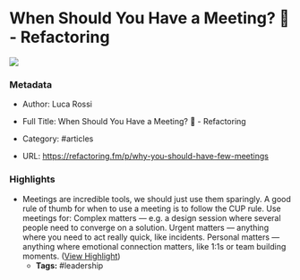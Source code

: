 # When Should You Have a Meeting? 🔋 - Refactoring

![](https://readwise-assets.s3.amazonaws.com/static/images/article4.6bc1851654a0.png)

### Metadata

- Author: Luca Rossi
- Full Title: When Should You Have a Meeting? 🔋 - Refactoring
- Category: #articles


- URL: https://refactoring.fm/p/why-you-should-have-few-meetings

### Highlights

- Meetings are incredible tools, we should just use them sparingly.
  A good rule of thumb for when to use a meeting is to follow the CUP rule. Use meetings for:
  Complex matters — e.g. a design session where several people need to converge on a solution.
  Urgent matters — anything where you need to act really quick, like incidents.
  Personal matters — anything where emotional connection matters, like 1:1s or team building moments. ([View Highlight](https://instapaper.com/read/1415852282/16521145))
    - **Tags:** #leadership
